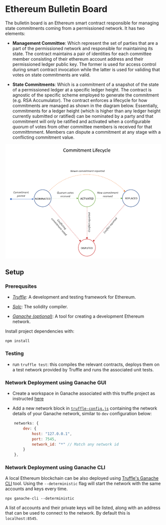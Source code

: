 # Ethereum Bulletin Board

The bulletin board is an Ethereum smart contract responsible for managing state commitments coming from a permissioned network. It has two elements:

- **Management Committee**: Which represent the set of parties that are a part of the permissioned network and responsible for maintaining its state. The contract maintains a pair of identities for each committee member consisting of their ethereum account address and their permissioned ledger public key. The former is used for access control during smart contract invocation while the latter is used for validing that votes on state commitments are valid.

- **State Commitments**: Which is a commitment of a snapshot of the state of a permissioned ledger at a specific ledger height. The contract is agnostic of the specific scheme employed to generate the commitment (e.g. RSA Accumulator). The contract enforces a lifecycle for how commitments are managed as shown in the diagram below. Essentially, commitments for a ledger height (which is higher than any ledger height currently submitted or ratified) can be nominated by a party and that commitment will only be ratified and activated when a configurable *quorum* of votes from other committee members is received for that committmment. Members can dispute a commitment at any stage with a conflicting commitment value.

![commitment lifecycle](./docs/commitment-lifecycle.png)

## Setup
### Prerequsites

- [*Truffle*](https://www.trufflesuite.com/): A development and testing framework for Ethereum.

- [*Solc*](https://solidity.readthedocs.io/en/v0.6.4/installing-solidity.html): The solidity compiler.

- [*Ganache (optional)*](https://www.trufflesuite.com/docs/ganache/quickstart): A tool for creating a development Ethereum network.

Install project dependencies with:

```
npm install
```

### Testing

- run `truffle test`: this compiles the relevant contracts, deploys them on a test network provided by Truffle and runs the associated unit tests.

### Network Deployment using Ganache GUI

- Create a workspace in Ganache associated with this truffle project as instructed [here](https://www.trufflesuite.com/docs/ganache/truffle-projects/linking-a-truffle-project)

- Add a new network block in [`truffle-config.js`](./truffle-config.js) containing the network details of your Ganache network, similar to `dev` configuration below:

```javascript
    networks: {
        dev: {
            host: "127.0.0.1",
            port: 7545,
            network_id: "*" // Match any network id
        }
    },
```

### Network Deployment using Ganache CLI

A local Ethereum blockchain can be also deployed using [Truffle's Ganache
CLI](https://github.com/trufflesuite/ganache-cli) tool. Using the
`--deterministic` flag will start the network with the same accounts and keys
every time.

```
npx ganache-cli --deterministic
```

A list of accounts and their private keys will be listed, along with an address
that can be used to connect to the network. By default this is `localhost:8545`.
